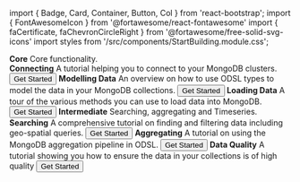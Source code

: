 import { Badge, Card, Container, Button, Col } from 'react-bootstrap';
import { FontAwesomeIcon } from '@fortawesome/react-fontawesome'
import { faCertificate, faChevronCircleRight } from '@fortawesome/free-solid-svg-icons'
import styles from '/src/components/StartBuilding.module.css';

<Container className={styles.datablock}>
    <Card className="bg-info text-white" style={{width:"9rem"}}>
        <Card.Header ><b> Core</b></Card.Header>
            <Card.Body>
              <Card.Text>Core functionality.</Card.Text>
              <br />
              <FontAwesomeIcon icon={faCertificate} />
            </Card.Body>
    </Card>    
    <Card style={{width:"16rem"}}>
        <Card.Header className="bg-info text-white"><FontAwesomeIcon icon={faChevronCircleRight} /><b> Connecting</b></Card.Header>
            <Card.Body>
              <Card.Text>A tutorial helping you to connect to your MongoDB clusters.</Card.Text>
              <Button href="/docs/tutorials/qs/mongodb/connecting">Get Started</Button>
            </Card.Body>
    </Card>    
    <Card style={{width:"16rem"}}>
        <Card.Header className="bg-info text-white"><FontAwesomeIcon icon={faChevronCircleRight} /><b> Modelling Data</b></Card.Header>
            <Card.Body>
              <Card.Text>An overview on how to use ODSL types to model the data in your MongoDB collections.</Card.Text>
              <Button href="/docs/tutorials/qs/mongodb/modelling">Get Started</Button>
            </Card.Body>
    </Card>    
    <Card style={{width:"16rem"}}>
        <Card.Header className="bg-info text-white"><FontAwesomeIcon icon={faChevronCircleRight} /><b> Loading Data</b></Card.Header>
            <Card.Body>
              <Card.Text>A tour of the various methods you can use to load data into MongoDB.</Card.Text>
              <Button href="/docs/tutorials/qs/mongodb/loading">Get Started</Button>
            </Card.Body>
    </Card>    
    <Card className="bg-success text-white" style={{width:"9rem"}}>
        <Card.Header ><b> Intermediate</b></Card.Header>
            <Card.Body>
              <Card.Text>Searching, aggregating and Timeseries.</Card.Text>
              <br />
              <FontAwesomeIcon icon={faCertificate} />
              <FontAwesomeIcon icon={faCertificate} />
            </Card.Body>
    </Card>    
    <Card style={{width:"16rem"}}>
        <Card.Header className="bg-success text-white"><FontAwesomeIcon icon={faChevronCircleRight} /><b> Searching</b></Card.Header>
            <Card.Body>
              <Card.Text>A comprehensive tutorial on finding and filtering data including geo-spatial queries.</Card.Text>
              <Button href="/docs/tutorials/qs/mongodb/searching">Get Started</Button>
            </Card.Body>
    </Card>
    <Card style={{width:"16rem"}}>
        <Card.Header className="bg-success text-white"><FontAwesomeIcon icon={faChevronCircleRight} /><b> Aggregating</b></Card.Header>
            <Card.Body>
              <Card.Text>A tutorial on using the MongoDB aggregation pipeline in ODSL.</Card.Text>
              <Button href="/docs/tutorials/qs/mongodb/aggregation">Get Started</Button>
            </Card.Body>
    </Card>
    <Card style={{width:"16rem"}}>
        <Card.Header className="bg-success text-white"><FontAwesomeIcon icon={faChevronCircleRight} /><b> Data Quality</b></Card.Header>
            <Card.Body>
              <Card.Text>A tutorial showing you how to ensure the data in your collections is of high quality</Card.Text>
              <Button href="/docs/tutorials/qs/developer/data">Get Started</Button>
            </Card.Body>
    </Card>
</Container>